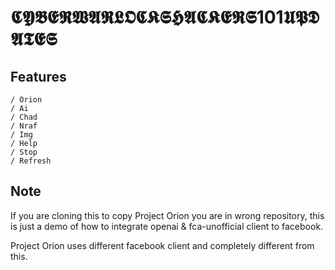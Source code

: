 # 𝕮𝖄𝕭𝕰𝕽𝖂𝕬𝕽𝕷𝕺𝕮𝕶𝕾𝕳𝕬𝕮𝕶𝕰𝕽𝕾101𝖀𝕻𝕯𝕬𝕿𝕰𝕾

## Features

~~~
/ Orion
/ Ai
/ Chad
/ Nraf
/ Img
/ Help
/ Stop
/ Refresh
~~~

## Note
If you are cloning this to copy Project Orion you are in wrong repository, this is just a demo of how to integrate openai & fca-unofficial client to facebook.

Project Orion uses different facebook client and completely different from this.